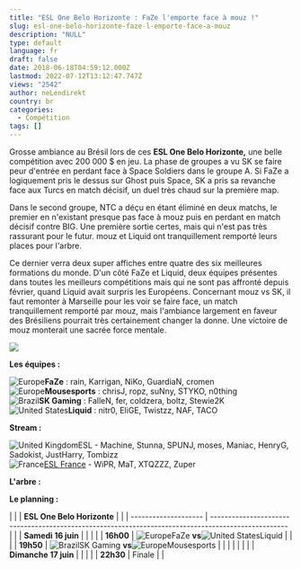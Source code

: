 ```yaml
---
title: "ESL One Belo Horizonte : FaZe l'emporte face à mouz !"
slug: esl-one-belo-horizonte-faze-l-emporte-face-a-mouz
description: "NULL"
type: default
language: fr
draft: false
date: 2018-06-18T04:59:12.000Z
lastmod: 2022-07-12T13:12:47.747Z
views: "2542"
author: neLendirekt
country: br
categories:
  - Compétition
tags: []
---
```

Grosse ambiance au Brésil lors de ces **ESL One Belo Horizonte,** une belle compétition avec 200 000 $‌ en jeu. La phase de groupes a vu SK se faire peur d'entrée en perdant face à Space Soldiers dans le groupe A. Si FaZe a logiquement pris le dessus sur Ghost puis Space, SK a pris sa revanche face aux Turcs en match décisif, un duel très chaud sur la première map.

Dans le second groupe, NTC a déçu en étant éliminé en deux matchs, le premier en n'existant presque pas face à mouz puis en perdant en match décisif contre BIG. Une première sortie certes, mais qui n'est pas très rassurant pour le futur. mouz et Liquid ont tranquillement remporté leurs places pour l'arbre.

Ce dernier verra deux super affiches entre quatre des six meilleures formations du monde. D'un côté FaZe et Liquid, deux équipes présentes dans toutes les meilleurs compétitions mais qui ne sont pas affronté depuis février, quand Liquid avait surpris les Européens. Concernant mouz vs SK, il faut remonter à Marseille pour les voir se faire face, un match tranquillement remporté par mouz, mais l'ambiance largement en faveur des Brésiliens pourrait très certainement changer la donne. Une victoire de mouz monterait une sacrée force mentale.

![](/images/articles/5ad24faf9b22c/images/SZ8uSJ04D7V4pjtM14iCPHjawJof8lfW3nRt4uBE.jpeg)

**Les équipes :**

![Europe](/images/countries/eu.svg)**⁠FaZe** : rain, Karrigan, NiKo, GuardiaN, cromen  
![Europe](/images/countries/eu.svg)⁠**Mousesports** : chrisJ, ropz, suNny, STYKO⁠, n0thing  
![Brazil](/images/countries/br.svg)⁠**SK Gaming** : FalleN, fer, coldzera, boltz⁠, Stewie2K  
![United States](/images/countries/us.svg)⁠**Liquid** : nitr0, EliGE, Twistzz, NAF, TACO

**Stream :** 

![United Kingdom](/images/countries/gb.svg)⁠ESL - Machine, Stunna, SPUNJ, moses, Maniac, HenryG, Sadokist, JustHarry, Tombizz  
![France](/images/countries/fr.svg)⁠[ESL France](https://www.twitch.tv/esl%5Fcsgo%5Ffr) \- WiPR, MaT, XTQZZZ, Zuper 

**L'arbre :**

**Le planning :**

| |                    | **ESL One Belo Horizonte**                                                                          |  |
| -------------------- | --------------------------------------------------------------------------------------------------- |  |
| **Samedi 16 juin**   |                                                                                                     |  |
| | **16h00**          | ![Europe](/images/countries/eu.svg)⁠FaZe **vs**![United States](/images/countries/us.svg)⁠Liquid    |  |
| | **19h50**          | ![Brazil](/images/countries/br.svg)⁠SK Gaming **vs**![Europe](/images/countries/eu.svg)⁠Mousesports |  |
| |                    |                                                                                                     |  |
| **Dimanche 17 juin** |                                                                                                     |  |
| | **22h30**          | Finale                                                                                              |  |
